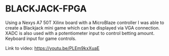 # BLACKJACK-FPGA

Using a Nexys A7 50T Xilinx board with a MicroBlaze controller I was able to create a Blackjack mini game which can be displayed via VGA connection. XADC is also used with a potentiometer input to control betting amount. Keyboard input for game controls.

Link to video: https://youtu.be/PLEm9kxXuaE
